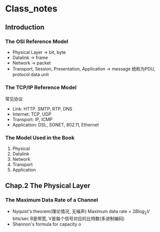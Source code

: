 # Class_notes

## Introduction

### The OSI Reference Model

- Physical Layer -> bit, byte
- Datalink  -> frame
- Network -> packet
- Transport, Session, Presentation, Application -> message
统称为PDU, protocol data unit

### The TCP/IP Reference Model

常见协议

- Link: HTTP. SMTP, RTP, DNS
- Internet: TCP, UDP
- Transport: IP, ICMP
- Application: DSL, SONET, 802.11, Ethernet

### The Model Used in the Book

1. Physical
2. Datalink
3. Network
4. Transport
5. Application

## Chap.2 The Physical Layer

### The Maximum Data Rate of a Channel

- Nyquist's theorem(理论情况, 无噪声)
    Maximum data rate = $2Blog_2  V$ bits/sec
    B是带宽, V是每个信号对应的比特数(多进制编码)
- Shannon's formula for capacity o
